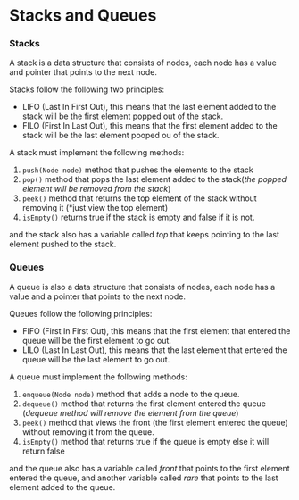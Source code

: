 # Stacks and Queues

### Stacks 
A stack is a data structure that consists of nodes, each node has a value and pointer that points to the next node.

Stacks follow the following two principles:

* LIFO (Last In First Out), this means that the last element added to the stack will be the first element popped out of the stack.
* FILO (First In Last Out), this means that the first element added to the stack will be the last element pooped ou of the stack.

A stack must implement the following methods:

1. `push(Node node)` method that pushes the elements to the stack
2. `pop()` method that pops the last element added to the stack(*the popped element will be removed from the stack*)
3. `peek()` method that returns the top element of the stack without removing it (*just view the top element)
4. `isEmpty()` returns true if the stack is empty and false if it is not.

and the stack also has a variable called *top* that keeps pointing to the last element pushed to the stack.


### Queues 
A queue is also a data structure that consists of nodes, each node has a value and a pointer that points to the next node.

Queues follow the following principles:

* FIFO (First In First Out), this means that the first element that entered the queue will be the first element to go out.
* LILO (Last In Last Out), this means that the last element that entered the queue will be the last element to go out.

A queue must implement the following methods:
1. `enqueue(Node node)` method that adds a node to the queue.
2. `dequeue()` method that returns the first element entered the queue (*dequeue method will remove the element from the queue*)
3. `peek()` method that views the front (the first element entered the queue) without removing it from the queue.
4. `isEmpty()` method that returns true if the queue is empty else it will return false

and the queue also has a variable called *front* that points to the first element entered the queue, and another variable called *rare* that points to the last element added to the queue.


